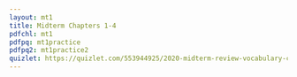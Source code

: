 ```yaml
---
layout: mt1
title: Midterm Chapters 1-4
pdfchl: mt1
pdfpq: mt1practice
pdfpq2: mt1practice2
quizlet: https://quizlet.com/553944925/2020-midterm-review-vocabulary-chs-1-4-flash-cards/
---
```



